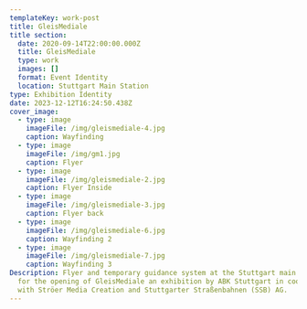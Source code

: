 ```yaml
---
templateKey: work-post
title: GleisMediale
title section:
  date: 2020-09-14T22:00:00.000Z
  title: GleisMediale
  type: work
  images: []
  format: Event Identity
  location: Stuttgart Main Station
type: Exhibition Identity
date: 2023-12-12T16:24:50.438Z
cover_image:
  - type: image
    imageFile: /img/gleismediale-4.jpg
    caption: Wayfinding
  - type: image
    imageFile: /img/gm1.jpg
    caption: Flyer
  - type: image
    imageFile: /img/gleismediale-2.jpg
    caption: Flyer Inside
  - type: image
    imageFile: /img/gleismediale-3.jpg
    caption: Flyer back
  - type: image
    imageFile: /img/gleismediale-6.jpg
    caption: Wayfinding 2
  - type: image
    imageFile: /img/gleismediale-7.jpg
    caption: Wayfinding 3
Description: Flyer and temporary guidance system at the Stuttgart main station
  for the opening of GleisMediale an exhibition by ABK Stuttgart in cooperation
  with Ströer Media Creation and Stuttgarter Straßenbahnen (SSB) AG.
---
```


